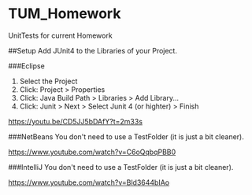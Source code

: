 # TUM_Homework
UnitTests for current Homework

##Setup
Add JUnit4 to the Libraries of your Project.

###Eclipse
1. Select the Project
2. Click: Project > Properties
3. Click: Java Build Path > Libraries > Add Library...
4. Click: Junit > Next > Select Junit 4 (or highter) > Finish

https://youtu.be/CD5JJ5bDAfY?t=2m33s

###NetBeans
You don't need to use a TestFolder (it is just a bit cleaner).

https://www.youtube.com/watch?v=C6oQqbqPBB0

###IntelliJ
You don't need to use a TestFolder (it is just a bit cleaner).

https://www.youtube.com/watch?v=Bld3644bIAo
